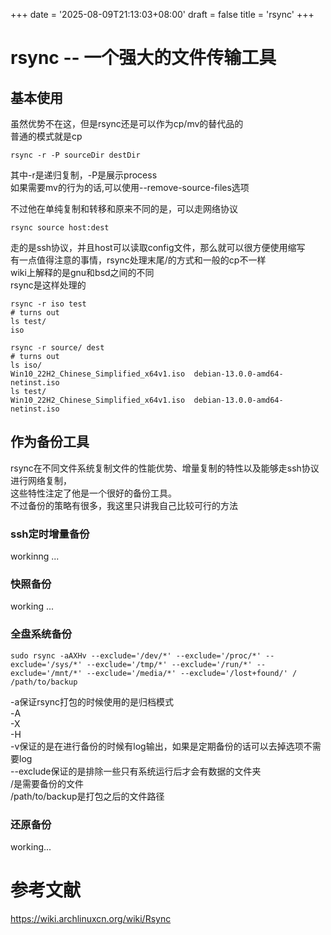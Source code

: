 +++
date = '2025-08-09T21:13:03+08:00'
draft = false
title = 'rsync'
+++
# rsync -- 一个强大的文件传输工具
## 基本使用
虽然优势不在这，但是rsync还是可以作为cp/mv的替代品的  
普通的模式就是cp  
```
rsync -r -P sourceDir destDir
```
其中-r是递归复制，-P是展示process  
如果需要mv的行为的话,可以使用--remove-source-files选项  

不过他在单纯复制和转移和原来不同的是，可以走网络协议  
```
rsync source host:dest
```
走的是ssh协议，并且host可以读取config文件，那么就可以很方便使用缩写  
有一点值得注意的事情，rsync处理末尾/的方式和一般的cp不一样  
wiki上解释的是gnu和bsd之间的不同  
rsync是这样处理的
```
rsync -r iso test
# turns out
ls test/
iso

rsync -r source/ dest
# turns out
ls iso/
Win10_22H2_Chinese_Simplified_x64v1.iso  debian-13.0.0-amd64-netinst.iso
ls test/
Win10_22H2_Chinese_Simplified_x64v1.iso  debian-13.0.0-amd64-netinst.iso
```

## 作为备份工具
rsync在不同文件系统复制文件的性能优势、增量复制的特性以及能够走ssh协议进行网络复制，  
这些特性注定了他是一个很好的备份工具。  
不过备份的策略有很多，我这里只讲我自己比较可行的方法
### ssh定时增量备份
workinng ...
### 快照备份
working ...
### 全盘系统备份
```
sudo rsync -aAXHv --exclude='/dev/*' --exclude='/proc/*' --exclude='/sys/*' --exclude='/tmp/*' --exclude='/run/*' --exclude='/mnt/*' --exclude='/media/*' --exclude='/lost+found/' / /path/to/backup
```
-a保证rsync打包的时候使用的是归档模式  
-A  
-X  
-H  
-v保证的是在进行备份的时候有log输出，如果是定期备份的话可以去掉选项不需要log  
--exclude保证的是排除一些只有系统运行后才会有数据的文件夹  
/是需要备份的文件  
/path/to/backup是打包之后的文件路径  
### 还原备份
working...

# 参考文献
https://wiki.archlinuxcn.org/wiki/Rsync